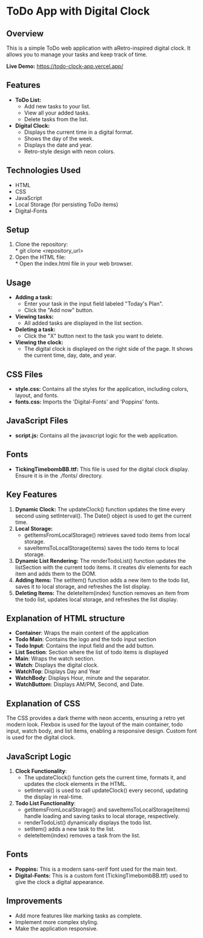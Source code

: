 # **ToDo App with Digital Clock**

## **Overview**

This is a simple ToDo web application with aRetro-inspired digital clock. It allows you to manage your tasks and keep track of time.

**Live Demo:** https://todo-clock-app.vercel.app/

## **Features**

* **ToDo List:**  
  * Add new tasks to your list.  
  * View all your added tasks.  
  * Delete tasks from the list.  
* **Digital Clock:**  
  * Displays the current time in a digital format.  
  * Shows the day of the week.  
  * Displays the date and year.  
  * Retro-style design with neon colors.

## **Technologies Used**

* HTML  
* CSS  
* JavaScript  
* Local Storage (for persisting ToDo items)  
* Digital-Fonts

## **Setup**

1. Clone the repository:  
   \* git clone \<repository\_url\>  
2. Open the HTML file:  
   \* Open the index.html file in your web browser.

## **Usage**

* **Adding a task:**  
  * Enter your task in the input field labeled "Today's Plan".  
  * Click the "Add now" button.  
* **Viewing tasks:**  
  * All added tasks are displayed in the list section.  
* **Deleting a task:**  
  * Click the "X" button next to the task you want to delete.  
* **Viewing the clock:**  
  * The digital clock is displayed on the right side of the page. It shows the current time, day, date, and year.

## **CSS Files**

* **style.css:** Contains all the styles for the application, including colors, layout, and fonts.  
* **fonts.css:** Imports the 'Digital-Fonts' and 'Poppins' fonts.

## **JavaScript Files**

* **script.js:** Contains all the javascript logic for the web application.

## **Fonts**

* **TickingTimebombBB.ttf:** This file is used for the digital clock display. Ensure it is in the ./fonts/ directory.

## **Key Features**

1. **Dynamic Clock:** The updateClock() function updates the time every second using setInterval(). The Date() object is used to get the current time.  
2. **Local Storage:**  
   * getItemsFromLocalStorage() retrieves saved todo items from local storage.  
   * saveItemsToLocalStorage(items) saves the todo items to local storage.  
3. **Dynamic List Rendering:** The renderTodoList() function updates the listSection with the current todo items. It creates div elements for each item and adds them to the DOM.  
4. **Adding Items:** The setItem() function adds a new item to the todo list, saves it to local storage, and refreshes the list display.  
5. **Deleting Items:** The deleteItem(index) function removes an item from the todo list, updates local storage, and refreshes the list display.

## **Explanation of HTML structure**

* **Container**: Wraps the main content of the application  
* **Todo Main**: Contains the logo and the todo input section  
* **Todo Input**: Contains the input field and the add button.  
* **List Section**: Section where the list of todo items is displayed  
* **Main**: Wraps the watch section.  
* **Watch**: Displays the digital clock.  
* **WatchTop**: Displays Day and Year  
* **WatchBody**: Displays Hour, minute and the separator.  
* **WatchButtom**: Displays AM/PM, Second, and Date.

## **Explanation of CSS**

The CSS provides a dark theme with neon accents, ensuring a retro yet modern look. Flexbox is used for the layout of the main container, todo input, watch body, and list items, enabling a responsive design. Custom font is used for the digital clock.

## **JavaScript Logic**

1. **Clock Functionality**:  
   * The updateClock() function gets the current time, formats it, and updates the clock elements in the HTML.  
   * setInterval() is used to call updateClock() every second, updating the display in real-time.  
2. **Todo List Functionality**:  
   * getItemsFromLocalStorage() and saveItemsToLocalStorage(items) handle loading and saving tasks to local storage, respectively.  
   * renderTodoList() dynamically displays the todo list.  
   * setItem() adds a new task to the list.  
   * deleteItem(index) removes a task from the list.

## **Fonts**

* **Poppins:** This is a modern sans-serif font used for the main text.  
* **Digital-Fonts:** This is a custom font (TickingTimebombBB.ttf) used to give the clock a digital appearance.

## **Improvements**

* Add more features like marking tasks as complete.  
* Implement more complex styling.  
* Make the application responsive.